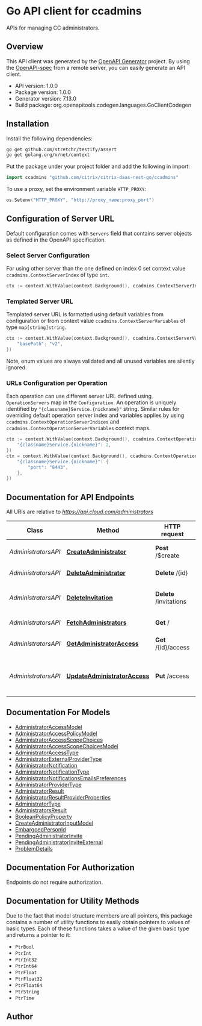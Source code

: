 # Go API client for ccadmins

APIs for managing CC administrators.

## Overview
This API client was generated by the [OpenAPI Generator](https://openapi-generator.tech) project.  By using the [OpenAPI-spec](https://www.openapis.org/) from a remote server, you can easily generate an API client.

- API version: 1.0.0
- Package version: 1.0.0
- Generator version: 7.13.0
- Build package: org.openapitools.codegen.languages.GoClientCodegen

## Installation

Install the following dependencies:

```sh
go get github.com/stretchr/testify/assert
go get golang.org/x/net/context
```

Put the package under your project folder and add the following in import:

```go
import ccadmins "github.com/citrix/citrix-daas-rest-go/ccadmins"
```

To use a proxy, set the environment variable `HTTP_PROXY`:

```go
os.Setenv("HTTP_PROXY", "http://proxy_name:proxy_port")
```

## Configuration of Server URL

Default configuration comes with `Servers` field that contains server objects as defined in the OpenAPI specification.

### Select Server Configuration

For using other server than the one defined on index 0 set context value `ccadmins.ContextServerIndex` of type `int`.

```go
ctx := context.WithValue(context.Background(), ccadmins.ContextServerIndex, 1)
```

### Templated Server URL

Templated server URL is formatted using default variables from configuration or from context value `ccadmins.ContextServerVariables` of type `map[string]string`.

```go
ctx := context.WithValue(context.Background(), ccadmins.ContextServerVariables, map[string]string{
	"basePath": "v2",
})
```

Note, enum values are always validated and all unused variables are silently ignored.

### URLs Configuration per Operation

Each operation can use different server URL defined using `OperationServers` map in the `Configuration`.
An operation is uniquely identified by `"{classname}Service.{nickname}"` string.
Similar rules for overriding default operation server index and variables applies by using `ccadmins.ContextOperationServerIndices` and `ccadmins.ContextOperationServerVariables` context maps.

```go
ctx := context.WithValue(context.Background(), ccadmins.ContextOperationServerIndices, map[string]int{
	"{classname}Service.{nickname}": 2,
})
ctx = context.WithValue(context.Background(), ccadmins.ContextOperationServerVariables, map[string]map[string]string{
	"{classname}Service.{nickname}": {
		"port": "8443",
	},
})
```

## Documentation for API Endpoints

All URIs are relative to *https://api.cloud.com/administrators*

Class | Method | HTTP request | Description
------------ | ------------- | ------------- | -------------
*AdministratorsAPI* | [**CreateAdministrator**](docs/AdministratorsAPI.md#createadministrator) | **Post** /$create | Create a new CC administrator.
*AdministratorsAPI* | [**DeleteAdministrator**](docs/AdministratorsAPI.md#deleteadministrator) | **Delete** /{id} | Remove a CC administrator.
*AdministratorsAPI* | [**DeleteInvitation**](docs/AdministratorsAPI.md#deleteinvitation) | **Delete** /invitations | Remove a CC pending user administrator invitation.
*AdministratorsAPI* | [**FetchAdministrators**](docs/AdministratorsAPI.md#fetchadministrators) | **Get** / | Fetch all CC administrators.
*AdministratorsAPI* | [**GetAdministratorAccess**](docs/AdministratorsAPI.md#getadministratoraccess) | **Get** /{id}/access | Fetch the access of an administrator.
*AdministratorsAPI* | [**UpdateAdministratorAccess**](docs/AdministratorsAPI.md#updateadministratoraccess) | **Put** /access | Update roles and permissions of an existing CC administrator.


## Documentation For Models

 - [AdministratorAccessModel](docs/AdministratorAccessModel.md)
 - [AdministratorAccessPolicyModel](docs/AdministratorAccessPolicyModel.md)
 - [AdministratorAccessScopeChoices](docs/AdministratorAccessScopeChoices.md)
 - [AdministratorAccessScopeChoicesModel](docs/AdministratorAccessScopeChoicesModel.md)
 - [AdministratorAccessType](docs/AdministratorAccessType.md)
 - [AdministratorExternalProviderType](docs/AdministratorExternalProviderType.md)
 - [AdministratorNotification](docs/AdministratorNotification.md)
 - [AdministratorNotificationType](docs/AdministratorNotificationType.md)
 - [AdministratorNotificationsEmailsPreferences](docs/AdministratorNotificationsEmailsPreferences.md)
 - [AdministratorProviderType](docs/AdministratorProviderType.md)
 - [AdministratorResult](docs/AdministratorResult.md)
 - [AdministratorResultProviderProperties](docs/AdministratorResultProviderProperties.md)
 - [AdministratorType](docs/AdministratorType.md)
 - [AdministratorsResult](docs/AdministratorsResult.md)
 - [BooleanPolicyProperty](docs/BooleanPolicyProperty.md)
 - [CreateAdministratorInputModel](docs/CreateAdministratorInputModel.md)
 - [EmbargoedPersonId](docs/EmbargoedPersonId.md)
 - [PendingAdministratorInvite](docs/PendingAdministratorInvite.md)
 - [PendingAdministratorInviteExternal](docs/PendingAdministratorInviteExternal.md)
 - [ProblemDetails](docs/ProblemDetails.md)


## Documentation For Authorization

Endpoints do not require authorization.


## Documentation for Utility Methods

Due to the fact that model structure members are all pointers, this package contains
a number of utility functions to easily obtain pointers to values of basic types.
Each of these functions takes a value of the given basic type and returns a pointer to it:

* `PtrBool`
* `PtrInt`
* `PtrInt32`
* `PtrInt64`
* `PtrFloat`
* `PtrFloat32`
* `PtrFloat64`
* `PtrString`
* `PtrTime`

## Author



